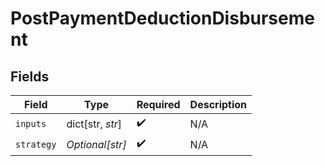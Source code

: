 # PostPaymentDeductionDisbursement


## Fields

| Field              | Type               | Required           | Description        |
| ------------------ | ------------------ | ------------------ | ------------------ |
| `inputs`           | dict[str, *str*]   | :heavy_check_mark: | N/A                |
| `strategy`         | *Optional[str]*    | :heavy_check_mark: | N/A                |